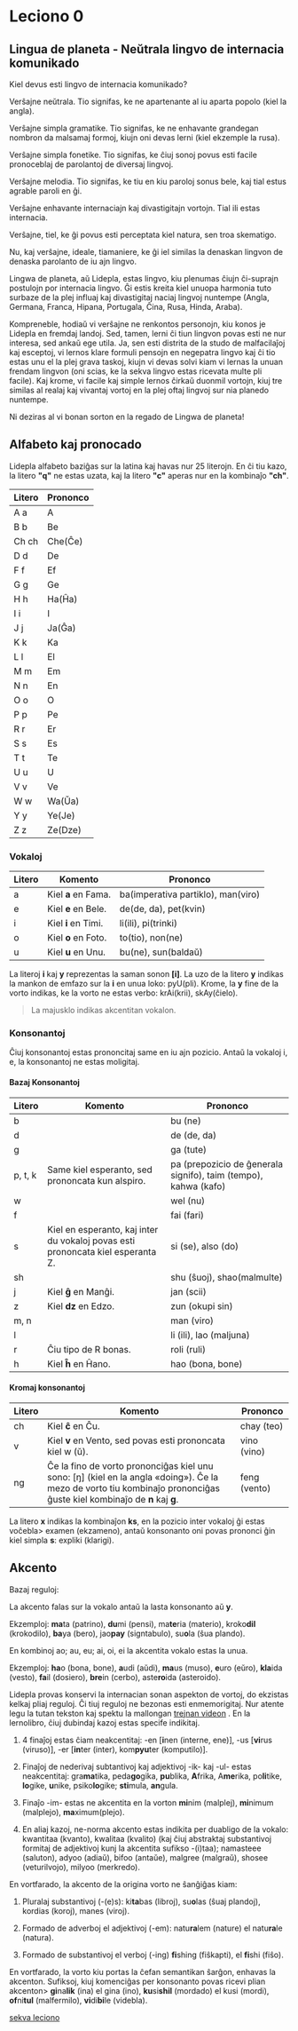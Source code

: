 # Leciono 0

## Lingua de planeta - Neŭtrala lingvo de internacia komunikado

Kiel devus esti lingvo de internacia komunikado?

Verŝajne neŭtrala. Tio signifas, ke ne apartenante al iu aparta popolo (kiel la
angla).

Verŝajne simpla gramatike. Tio signifas, ke ne enhavante grandegan nombron da
malsamaj formoj, kiujn oni devas lerni (kiel ekzemple la rusa).

Verŝajne simpla fonetike. Tio signifas, ke ĉiuj sonoj povus esti facile
pronoceblaj de parolantoj de diversaj lingvoj.

Verŝajne melodia. Tio signifas, ke tiu en kiu paroloj sonus bele, kaj tial estus
agrable paroli en ĝi.

Verŝajne enhavante internaciajn kaj divastigitajn vortojn. Tial ili estas
internacia.

Verŝajne, tiel, ke ĝi povus esti perceptata kiel natura, sen troa skematigo.

Nu, kaj verŝajne, ideale, tiamaniere, ke ĝi iel similas la denaskan lingvon de
denaska parolanto de iu ajn lingvo.

Lingwa de planeta, aŭ Lidepla, estas lingvo, kiu plenumas ĉiujn ĉi-suprajn
postulojn por internacia lingvo. Ĝi estis kreita kiel unuopa harmonia tuto
surbaze de la plej influaj kaj divastigitaj naciaj lingvoj nuntempe (Angla,
Germana, Franca, Hipana, Portugala, Ĉina, Rusa, Hinda, Araba).

Kompreneble, hodiaŭ vi verŝajne ne renkontos personojn, kiu konos je Lidepla en
fremdaj landoj. Sed, tamen, lerni ĉi tiun lingvon povas esti ne nur interesa,
sed ankaŭ ege utila. Ja, sen esti distrita de la studo de malfacilaĵoj kaj
esceptoj, vi lernos klare formuli pensojn en negepatra lingvo kaj ĉi tio estas
unu el la plej grava taskoj, kiujn vi devas solvi kiam vi lernas la unuan
frendam lingvon (oni scias, ke la sekva lingvo estas ricevata multe pli facile).
Kaj krome, vi facile kaj simple lernos ĉirkaŭ duonmil vortojn, kiuj tre similas
al realaj kaj vivantaj vortoj en la plej oftaj lingvoj sur nia planedo nuntempe.

Ni deziras al vi bonan sorton en la regado de Lingwa de planeta!

## Alfabeto kaj pronocado

Lidepla alfabeto baziĝas sur la latina kaj havas nur 25 literojn. En ĉi tiu
kazo, la litero **"q"** ne estas uzata, kaj la litero **"c"** aperas nur en la
kombinaĵo **"ch"**.

| Litero | Prononco |
| ------ | -------- |
| A a    | A        |
| B b    | Be       |
| Ch ch  | Che(Ĉe)  |
| D d    | De       |
| F f    | Ef       |
| G g    | Ge       |
| H h    | Ha(Ĥa)   |
| I i    | I        |
| J j    | Ja(Ĝa)   |
| K k    | Ka       |
| L l    | El       |
| M m    | Em       |
| N n    | En       |
| O o    | O        |
| P p    | Pe       |
| R r    | Er       |
| S s    | Es       |
| T t    | Te       |
| U u    | U        |
| V v    | Ve       |
| W w    | Wa(Ŭa)   |
| Y y    | Ye(Je)   |
| Z z    | Ze(Dze)  |

### Vokaloj

| Litero | Komento             | Prononco                           |
| ------ | ------------------- | ---------------------------------- |
| a      | Kiel **a** en Fama. | ba(imperativa partiklo), man(viro) |
| e      | Kiel **e** en Bele. | de(de, da), pet(kvin)              |
| i      | Kiel **i** en Timi. | li(ili), pi(trinki)                |
| o      | Kiel **o** en Foto. | to(tio), non(ne)                   |
| u      | Kiel **u** en Unu.  | bu(ne), sun(baldaŭ)                |

La literoj **i** kaj **y** reprezentas la saman sonon **[i]**. La uzo de la
litero **y** indikas la mankon de emfazo sur la **i** en unua loko: pyU(pli).
Krome, la **y** fine de la vorto indikas, ke la vorto ne estas verbo:
krAi(krii), skAy(ĉielo).

> La majusklo indikas akcentitan vokalon.

### Konsonantoj

Ĉiuj konsonantoj estas prononcitaj same en iu ajn pozicio. Antaŭ la vokaloj i,
e, la konsonantoj ne estas moligitaj.

#### Bazaj Konsonantoj

| Litero  | Komento                                                                         | Prononco                                                        |
| ------- | ------------------------------------------------------------------------------- | --------------------------------------------------------------- |
| b       |                                                                                 | bu (ne)                                                         |
| d       |                                                                                 | de (de, da)                                                     |
| g       |                                                                                 | ga (tute)                                                       |
| p, t, k | Same kiel esperanto, sed prononcata kun alspiro.                                | pa (prepozicio de ĝenerala signifo), taim (tempo), kahwa (kafo) |
| w       |                                                                                 | wel (nu)                                                        |
| f       |                                                                                 | fai (fari)                                                      |
| s       | Kiel en esperanto, kaj inter du vokaloj povas esti prononcata kiel esperanta Z. | si (se), also (do)                                              |
| sh      |                                                                                 | shu (ŝuoj), shao(malmulte)                                      |
| j       | Kiel **ĝ** en Manĝi.                                                            | jan (scii)                                                      |
| z       | Kiel **dz** en Edzo.                                                            | zun (okupi sin)                                                 |
| m, n    |                                                                                 | man (viro)                                                      |
| l       |                                                                                 | li (ili), lao (maljuna)                                         |
| r       | Ĉiu tipo de R bonas.                                                            | roli (ruli)                                                     |
| h       | Kiel **ĥ** en Ĥano.                                                             | hao (bona, bone)                                                |

#### Kromaj konsonantoj

| Litero | Komento                                                                                                                                                               | Prononco     |
| ------ | --------------------------------------------------------------------------------------------------------------------------------------------------------------------- | ------------ |
| ch     | Kiel **ĉ** en Ĉu.                                                                                                                                                     | chay (teo)   |
| v      | Kiel **v** en Vento, sed povas esti prononcata kiel w (ŭ).                                                                                                            | vino (vino)  |
| ng     | Ĉe la fino de vorto prononciĝas kiel unu sono: [ŋ] (kiel en la angla «doing»). Ĉe la mezo de vorto tiu kombinaĵo prononciĝas ĝuste kiel kombinaĵo de **n** kaj **g**. | feng (vento) |

La litero **x** indikas la kombinaĵon **ks**, en la pozicio inter vokaloj ĝi
estas voĉebla> examen (ekzameno), antaŭ konsonanto oni povas prononci ĝin kiel
simpla **s**: expliki (klarigi).

## Akcento

Bazaj reguloj:

La akcento falas sur la vokalo antaŭ la lasta konsonanto aŭ **y**.

Ekzemploj: **ma**ta (patrino), **du**mi (pensi), ma**te**ria (materio),
kroko**dil** (krokodilo), **ba**ya (bero), jao**pay** (signtabulo), su**o**la
(ŝua plando).

En kombinoj ao; au, eu; ai, oi, ei la akcentita vokalo estas la unua.

Ekzemploj: **ha**o (bona, bone), **a**udi (aŭdi), **ma**us (muso), **e**uro
(eŭro), **kla**ida (vesto), **fa**il (dosiero), **bre**in (cerbo), aste**ro**ida (asteroido).

Lidepla provas konservi la internacian sonan aspekton de vortoj, do ekzistas
kelkaj pliaj reguloj. Ĉi tiuj reguloj ne bezonas esti enmemorigitaj. Nur atente
legu la tutan tekston kaj spektu la mallongan [trejnan
videon](https://translate.google.com/website?sl=ru&tl=eo&hl=en-US&client=webapp&u=https://www.youtube.com/watch?v%3Dd3dhsU5UrLw)
. En la lernolibro, ĉiuj dubindaj kazoj estas specife indikitaj.

1. 4 finaĵoj estas ĉiam neakcentitaj: -en [**i**nen (interne, ene)], -us
   [**vi**rus (viruso)], -er [**in**ter (inter), kom**pyu**ter (komputilo)].

2. Finaĵoj de nederivaj subtantivoj kaj adjektivoj -ik- kaj -ul- estas
   neakcentitaj: gra**ma**tika, peda**go**gika, **pu**blika, **A**frika,
   A**me**rika, po**li**tike, **lo**gike, **u**nike, psiko**lo**gike;
   **sti**mula, **an**gula.

3. Finaĵo -im- estas ne akcentita en la vorton **mi**nim (malplej),
   **mi**nimum (malplejo), **ma**ximum(plejo).

4. En aliaj kazoj, ne-norma akcento estas indikita per duabligo de la vokalo:
   kwantitaa (kvanto), kwalitaa (kvalito) (kaj ĉiuj abstraktaj substantivoj
   formitaj de adjektivoj kunj la akcentita sufikso -(i)taa); namasteee
   (saluton), adyoo (adiaŭ), bifoo (antaŭe), malgree (malgraŭ), shosee
   (veturilvojo), milyoo (merkredo).

En vortfarado, la akcento de la origina vorto ne ŝanĝiĝas kiam:

1. Pluralaj substantivoj (-(e)s): ki**ta**bas (libroj), su**o**las (ŝuaj
   plandoj), kordias (koroj), manes (viroj).

2. Formado de adverboj el adjektivoj (-em): natu**ra**lem (nature) el
   natu**ra**le (natura).

3. Formado de substantivoj el verboj (-ing) **fi**shing (fiŝkapti), el **fi**shi
   (fiŝo).

En vortfarado, la vorto kiu portas la ĉefan semantikan ŝarĝon, enhavas la
akcenton. Sufiksoj, kiuj komenciĝas per konsonanto povas ricevi plian akcenton>
**gi**na**lik** (ina) el gina (ino), **ku**si**shil** (mordado) el kusi (mordi),
**of**ni**tul** (malfermilo), **vi**di**bi**le (videbla).

[sekva leciono](./leciono-1.md)
